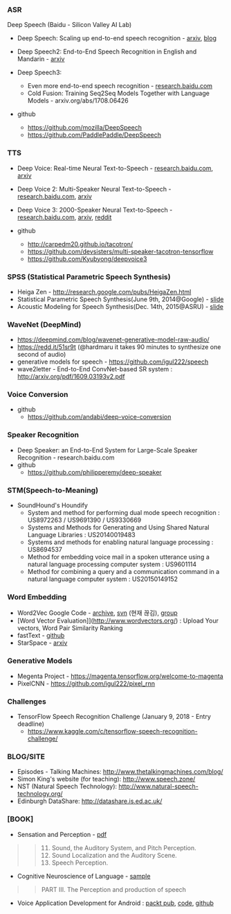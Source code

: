 ### ASR
Deep Speech (Baidu - Silicon Valley AI Lab)
* Deep Speech: Scaling up end-to-end speech recognition - [arxiv](http://arxiv.org/abs/1412.5567), [blog](https://devblogs.nvidia.com/parallelforall/deep-speech-accurate-speech-recognition-gpu-accelerated-deep-learning/)
* Deep Speech2: End-to-End Speech Recognition in English and Mandarin - [arxiv](http://arxiv.org/abs/1512.02595)
* Deep Speech3: 
  * Even more end-to-end speech recognition - [research.baidu.com](http://research.baidu.com)
  * Cold Fusion: Training Seq2Seq Models Together with Language Models - arxiv.org/abs/1708.06426

* github
  * https://github.com/mozilla/DeepSpeech
  * https://github.com/PaddlePaddle/DeepSpeech


### TTS 
* Deep Voice: Real-time Neural Text-to-Speech - [research.baidu.com](http://research.baidu.com/deep-voice-production-quality-text-speech-system-constructed-entirely-deep-neural-networks/), [arxiv](https://arxiv.org/abs/1702.07825)
* Deep Voice 2: Multi-Speaker Neural Text-to-Speech - [research.baidu.com](http://research.baidu.com/deep-voice-2-multi-speaker-neural-text-speech), [arxiv](https://arxiv.org/abs/1705.08947)
* Deep Voice 3: 2000-Speaker Neural Text-to-Speech - [research.baidu.com](http://research.baidu.com/deep-voice-3-2000-speaker-neural-text-speech/), [arxiv](https://arxiv.org/abs/1710.07654), [reddit](https://www.reddit.com/r/MachineLearning/comments/78goi8/r_deep_voice_3_2000speaker_neural_texttospeech/)

* github 
  * http://carpedm20.github.io/tacotron/
  * https://github.com/devsisters/multi-speaker-tacotron-tensorflow
  * https://github.com/Kyubyong/deepvoice3


###  SPSS (Statistical Parametric Speech Synthesis) 
* Heiga Zen - http://research.google.com/pubs/HeigaZen.html
* Statistical Parametric Speech Synthesis(June 9th, 2014@Google) - [slide](http://static.googleusercontent.com/media/research.google.com/ko//pubs/archive/42624.pdf)
* Acoustic Modeling for Speech Synthesis(Dec. 14th, 2015@ASRU) - [slide](https://static.googleusercontent.com/media/research.google.com/en//pubs/archive/44630.pdf)


### WaveNet (DeepMind) 
* https://deepmind.com/blog/wavenet-generative-model-raw-audio/
* https://redd.it/51sr9t (@hardmaru it takes 90 minutes to synthesize one second of audio) 
* generative models for speech - https://github.com/igul222/speech
* wave2letter - End-to-End ConvNet-based SR system : http://arxiv.org/pdf/1609.03193v2.pdf


### Voice Conversion 
* github 
  * https://github.com/andabi/deep-voice-conversion 

### Speaker Recognition
* Deep Speaker: an End-to-End System for Large-Scale Speaker Recognition - research.baidu.com
* github
  * https://github.com/philipperemy/deep-speaker

### STM(Speech-to-Meaning)
* SoundHound's Houndify 
  * System and method for performing dual mode speech recognition : US8972263 / US9691390 / US9330669
  * Systems and Methods for Generating and Using Shared Natural Language Libraries : US20140019483
  * Systems and methods for enabling natural language processing : US8694537
  * Method for embedding voice mail in a spoken utterance using a natural language processing computer system : US9601114
  * Method for combining a query and a communication command in a natural language computer system : US20150149152
  

### Word Embedding 
* Word2Vec Google Code - [archive](https://code.google.com/archive/p/word2vec), [svn](http://word2vec.googlecode.com/svn/trunk) (현재 끊김), [group](https://groups.google.com/forum/#!forum/word2vec-toolkit)
* [Word Vector Evaluation]](http://www.wordvectors.org/) : Upload Your vectors, Word Pair Similarity Ranking
* fastText - [github](https://github.com/facebookresearch/fastText)
* StarSpace - [arxiv](https://arxiv.org/abs/1709.03856)


### Generative Models
* Megenta Project - https://magenta.tensorflow.org/welcome-to-magenta
* PixelCNN - https://github.com/igul222/pixel_rnn


### Challenges
* TensorFlow Speech Recognition Challenge  (January 9, 2018 - Entry deadline)
  * https://www.kaggle.com/c/tensorflow-speech-recognition-challenge/


### BLOG/SITE
* Episodes - Talking Machines: http://www.thetalkingmachines.com/blog/ 
* Simon King's website (for teaching): http://www.speech.zone/ 
* NST (Natural Speech Technology): http://www.natural-speech-technology.org/ 
* Edinburgh DataShare: http://datashare.is.ed.ac.uk/


### [BOOK] 
* Sensation and Perception - [pdf](http://zhenilo.narod.ru/main/students/Goldstein.pdf)
>> 11. Sound, the Auditory System, and Pitch Perception. 
>> 12. Sound Localization and the Auditory Scene. 
>> 13. Speech Perception.
* Cognitive Neuroscience of Language - [sample](http://samples.sainsburysebooks.co.uk/9781317653165_sample_787341.pdf)
>> PART III. The Perception and production of speech 
* Voice Application Development for Android : [packt pub](https://www.packtpub.com/application-development/voice-application-development-android), [code](https://androidspeechbook.wordpress.com), [github](https://github.com/zoraidacallejas/sandra)
